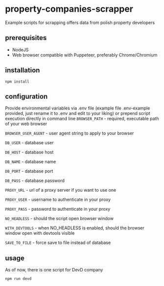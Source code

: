   # property-companies-scrapper
  Example scripts for scrapping offers data from polish property developers

  ## prerequisites
  - NodeJS
  - Web browser compatible with Puppeteer, preferably Chrome/Chromium

  ## installation
  ```
  npm install
  ```

  ## configuration
  Provide environmental variables via .env file (example file .env-example provided, just rename it to .env and edit to your liking) or prepend script execution directly in command line
  `BROWSER_PATH` - required, executable path of your web browser

  `BROWSER_USER_AGENT` - user agent string to apply to your browser

  `DB_USER` - database user

  `DB_HOST` - database host

  `DB_NAME` - database name

  `DB_PORT` - database port

  `DB_PASS` - database password

  `PROXY_URL` - url of a proxy server if you want to use one

  `PROXY_USER` - username to authenticate in your proxy

  `PROXY_PASS` - password to authenticate in your proxy

  `NO_HEADLESS` - should the script open browser window

  `WITH_DEVTOOLS` - when NO_HEADLESS is enabled, should the browser window open with devtools visible

  `SAVE_TO_FILE` - force save to file instead of database

  ## usage
  As of now, there is one script for DevD company
  ```
  npm run devd
  ```